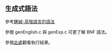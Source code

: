 ## 生成式語法
參考[鍾誠-高階語言的語法](https://github.com/ccc112b/cpu2os/blob/master/02-軟體/02-編譯器/高階語言的語法.md)

參閱 genEnglish.c 與 genExp.c 可更了解 BNF 語法。  

參閱[此處](https://github.com/ccc112b/cpu2os/tree/master/02-軟體/02-編譯器/01-diy/00-gen)觀看執行結果。
